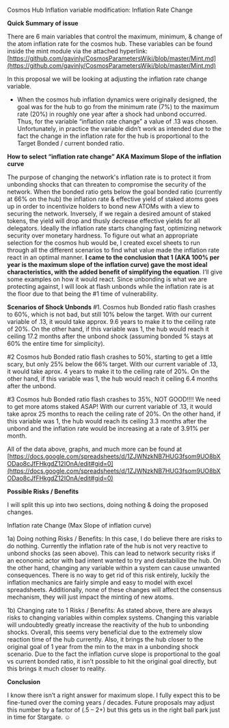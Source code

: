 ﻿<!-- markdown-link-check-disable -->
Cosmos Hub Inflation variable modification: Inflation Rate Change

**Quick Summary of issue**

There are 6 main variables that control the maximum, minimum, & change of the atom inflation rate for the cosmos hub. These variables can be found inside the mint module via the attached hyperlink: [https://github.com/gavinly/CosmosParametersWiki/blob/master/Mint.md](https://github.com/gavinly/CosmosParametersWiki/blob/master/Mint.md)

In this proposal we will be looking at adjusting the inflation rate change variable.

- When the cosmos hub inflation dynamics were originally designed, the goal was for the hub to go from the minimum rate (7%) to the maximum rate (20%) in roughly one year after a shock had unbond occurred. Thus, for the variable “inflation rate change” a value of .13 was chosen. Unfortunately, in practice the variable didn’t work as intended due to the fact the change in the inflation rate for the hub is proportional to the Target Bonded / current bonded ratio.


**How to select “inflation rate change” AKA Maximum Slope of the inflation curve**

The purpose of changing the network's inflation rate is to protect it from unbonding shocks that can threaten to compromise the security of the network. When the bonded ratio gets below the goal bonded ratio (currently at 66% on the hub) the inflation rate & effective yield of staked atoms goes up in order to incentivize holders to bond new ATOMs with a view to securing the network. Inversely, if we regain a desired amount of staked tokens, the yield will drop and thusly decrease effective yields for all delegators. Ideally the inflation rate starts changing fast, optimizing network security over monetary hardness. To figure out what an appropriate selection for the cosmos hub would be, I created excel sheets to run through all the different scenarios to find what value made the inflation rate react in an optimal manner. **I came to the conclusion that 1 (AKA 100% per year is the maximum slope of the inflation curve) gave the most ideal characteristics, with the added benefit of simplifying the equation**. I’ll give some examples on how it would react. Since unbonding is what we are protecting against, I will look at flash unbonds while the inflation rate is at the floor due to that being the #1 time of vulnerability.

**Scenarios of Shock Unbonds**
#1. Cosmos hub Bonded ratio flash crashes to 60%, which is not bad, but still 10% below the target. With our current variable of .13, it would take approx. 9.6 years to make it to the ceiling rate of 20%. On the other hand, if this variable was 1, the hub would reach it ceiling 17.2 months after the unbond shock (assuming bonded % stays at 60% the entire time for simplicity).


#2 Cosmos hub Bonded ratio flash crashes to 50%, starting to get a little scary, but only 25% below the 66% target. With our current variable of .13, it would take aprox. 4 years to make it to the ceiling rate of 20%. On the other hand, if this variable was 1, the hub would reach it ceiling 6.4 months after the unbond.

#3 Cosmos hub Bonded ratio flash crashes to 35%, NOT GOOD!!!! We need to get more atoms staked ASAP! With our current variable of .13, it would take aprox 25 months to reach the ceiling rate of 20%. On the other hand, if this variable was 1, the hub would reach its ceiling 3.3 months after the unbond and the inflation rate would be increasing at a rate of 3.91% per month.

All of the data above, graphs, and much more can be found at [https://docs.google.com/spreadsheets/d/1ZJWNzkNB7HUG3fsom9UO8bXODao8cJfFHkgdZ12IOnA/edit#gid=0](https://docs.google.com/spreadsheets/d/1ZJWNzkNB7HUG3fsom9UO8bXODao8cJfFHkgdZ12IOnA/edit#gid=0)

**Possible Risks / Benefits**

I will split this up into two sections, doing nothing & doing the proposed changes.

Inflation rate Change (Max Slope of inflation curve)

1a) Doing nothing Risks / Benefits: In this case, I do believe there are risks to do nothing. Currently the inflation rate of the hub is not very reactive to unbond shocks (as seen above). This can lead to network security risks if an economic actor with bad intent wanted to try and destabilize the hub. On the other hand, changing any variable within a system can cause unwanted consequences. There is no way to get rid of this risk entirely, luckily the inflation mechanics are fairly simple and easy to model with excel spreadsheets. Additionally, none of these changes will affect the consensus mechanism, they will just impact the minting of new atoms.

1b) Changing rate to 1 Risks / Benefits: As stated above, there are always risks to changing variables within complex systems. Changing this variable will undoubtedly greatly increase the reactivity of the hub to unbonding shocks. Overall, this seems very beneficial due to the extremely slow reaction time of the hub currently. Also, it brings the hub closer to the original goal of 1 year from the min to the max in a unbonding shock scenario. Due to the fact the inflation curve slope is proportional to the goal vs current bonded ratio, it isn’t possible to hit the original goal directly, but this brings it much closer to reality.

**Conclusion**

I know there isn’t a right answer for maximum slope. I fully expect this to be fine-tuned over the coming years / decades. Future proposals may adjust this number by a factor of (.5 – 2+) but this gets us in the right ball park just in time for Stargate. ☺

<!-- markdown-link-check-enable -->